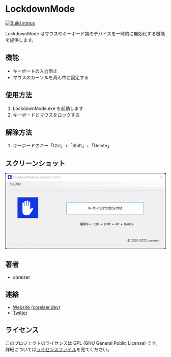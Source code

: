 # LockdownMode

[![Build status](https://ci.appveyor.com/api/projects/status/m1swbs685ntqw01w?svg=true)](https://ci.appveyor.com/project/coreizer/lockdownmode)

LockdownMode はマウスやキーボード類のデバイスを一時的に無効化する機能を提供します。

## 機能

- キーボードの入力阻止
- マウスのカーソルを真ん中に固定する

## 使用方法

1.  LockdownMode.exe を起動します
2.  キーボードとマウスをロックする

## 解除方法

1.  キーボードのキー「Ctrl」+「Shift」+「Delete」

## スクリーンショット

![ScreenShot](./docs/screenshot.png)

## 著者

- coreizer

## 連絡

- [Website (coreizer.dev)](https://www.coreizer.dev)
- [Twitter](https://www.twitter.com/coreizer)

## ライセンス

このプロジェクトのライセンスは GPL (GNU General Public License) です。 詳細については[ライセンスファイル](LICENSE)を見てください。
